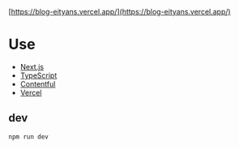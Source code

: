 [https://blog-eityans.vercel.app/](https://blog-eityans.vercel.app/)

# Use

- [Next.js](https://nextjs.org/)
- [TypeScript](https://www.typescriptlang.org/)
- [Contentful](https://app.contentful.com/)
- [Vercel](https://vercel.com/eityans)

## dev

```
npm run dev
```
